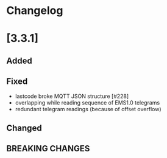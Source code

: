 # Changelog

# [3.3.1]

## Added

## Fixed
- lastcode broke MQTT JSON structure [#228]
- overlapping while reading sequence of EMS1.0 telegrams
- redundant telegram readings (because of offset overflow)

## Changed

## **BREAKING CHANGES**
